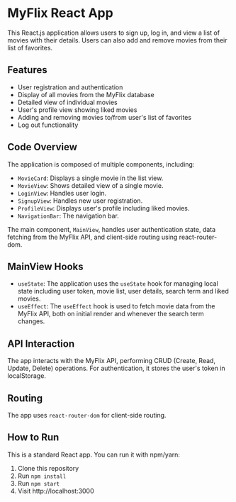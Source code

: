# MyFlix React App

This React.js application allows users to sign up, log in, and view a list of movies with their details. Users can also add and remove movies from their list of favorites.

## Features

- User registration and authentication
- Display of all movies from the MyFlix database
- Detailed view of individual movies
- User's profile view showing liked movies
- Adding and removing movies to/from user's list of favorites
- Log out functionality

## Code Overview

The application is composed of multiple components, including:

- `MovieCard`: Displays a single movie in the list view.
- `MovieView`: Shows detailed view of a single movie.
- `LoginView`: Handles user login.
- `SignupView`: Handles new user registration.
- `ProfileView`: Displays user's profile including liked movies.
- `NavigationBar`: The navigation bar.

The main component, `MainView`, handles user authentication state, data fetching from the MyFlix API, and client-side routing using react-router-dom.

## MainView Hooks

- `useState`: The application uses the `useState` hook for managing local state including user token, movie list, user details, search term and liked movies.
- `useEffect`: The `useEffect` hook is used to fetch movie data from the MyFlix API, both on initial render and whenever the search term changes.

## API Interaction

The app interacts with the MyFlix API, performing CRUD (Create, Read, Update, Delete) operations. For authentication, it stores the user's token in localStorage.

## Routing

The app uses `react-router-dom` for client-side routing.

## How to Run

This is a standard React app. You can run it with npm/yarn:

1. Clone this repository
2. Run `npm install`
3. Run `npm start`
4. Visit http://localhost:3000
